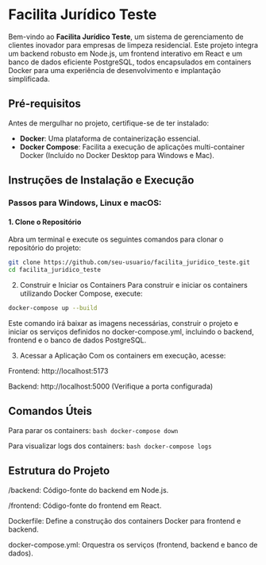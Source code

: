 # Facilita Jurídico Teste

Bem-vindo ao **Facilita Jurídico Teste**, um sistema de gerenciamento de clientes inovador para empresas de limpeza residencial. Este projeto integra um backend robusto em Node.js, um frontend interativo em React e um banco de dados eficiente PostgreSQL, todos encapsulados em containers Docker para uma experiência de desenvolvimento e implantação simplificada.

## Pré-requisitos

Antes de mergulhar no projeto, certifique-se de ter instalado:

- **Docker**: Uma plataforma de containerização essencial.
- **Docker Compose**: Facilita a execução de aplicações multi-container Docker (Incluído no Docker Desktop para Windows e Mac).

## Instruções de Instalação e Execução

### Passos para Windows, Linux e macOS:

#### 1. Clone o Repositório

Abra um terminal e execute os seguintes comandos para clonar o repositório do projeto:

```bash
git clone https://github.com/seu-usuario/facilita_juridico_teste.git
cd facilita_juridico_teste
```
2. Construir e Iniciar os Containers
Para construir e iniciar os containers utilizando Docker Compose, execute:

```bash
docker-compose up --build
```
Este comando irá baixar as imagens necessárias, construir o projeto e iniciar os serviços definidos no docker-compose.yml, incluindo o backend, frontend e o banco de dados PostgreSQL.

3. Acessar a Aplicação
Com os containers em execução, acesse:

Frontend: http://localhost:5173

Backend: http://localhost:5000 (Verifique a porta configurada)

## Comandos Úteis
Para parar os containers: ```bash docker-compose down```

Para visualizar logs dos containers: ```bash docker-compose logs```

## Estrutura do Projeto

/backend: Código-fonte do backend em Node.js.

/frontend: Código-fonte do frontend em React.

Dockerfile: Define a construção dos containers Docker para frontend e backend.

docker-compose.yml: Orquestra os serviços (frontend, backend e banco de dados).
